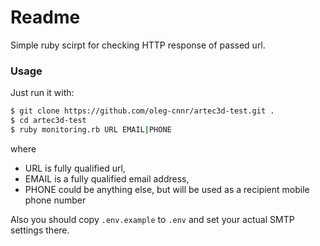 # Readme

Simple ruby scirpt for checking HTTP response of passed url.

### Usage
Just run it with: 

```sh
$ git clone https://github.com/oleg-cnnr/artec3d-test.git .
$ cd artec3d-test
$ ruby monitoring.rb URL EMAIL|PHONE
```
where 
- URL is fully qualified url,
- EMAIL is a fully qualified email address,
- PHONE could be anything else, but will be used as a recipient mobile phone number

Also you should copy `.env.example` to `.env` and set your actual SMTP settings there.